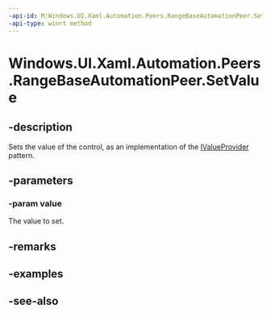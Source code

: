 ```yaml
---
-api-id: M:Windows.UI.Xaml.Automation.Peers.RangeBaseAutomationPeer.SetValue(System.Double)
-api-type: winrt method
---
```


<!-- Method syntax
public void SetValue(System.Double value)
-->

# Windows.UI.Xaml.Automation.Peers.RangeBaseAutomationPeer.SetValue

## -description
Sets the value of the control, as an implementation of the [IValueProvider](../windows.ui.xaml.automation.provider/ivalueprovider.md) pattern.



## -parameters
### -param value
The value to set.

## -remarks

## -examples

## -see-also
